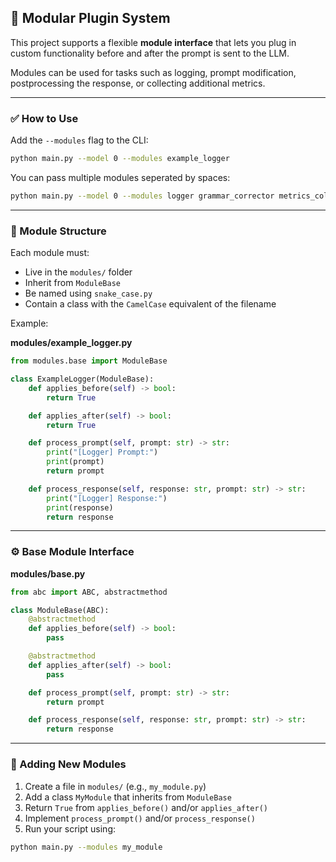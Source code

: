 ## 🔌 Modular Plugin System

This project supports a flexible **module interface** that lets you plug in custom functionality before and after the prompt is sent to the LLM.

Modules can be used for tasks such as logging, prompt modification, postprocessing the response, or collecting additional metrics.

---

### ✅ How to Use

Add the `--modules` flag to the CLI:

```bash
python main.py --model 0 --modules example_logger
```

You can pass multiple modules seperated by spaces:

```bash
python main.py --model 0 --modules logger grammar_corrector metrics_collector
```

---

### 🧱 Module Structure

Each module must:
- Live in the `modules/` folder
- Inherit from `ModuleBase`
- Be named using `snake_case.py`
- Contain a class with the `CamelCase` equivalent of the filename

Example:

**modules/example_logger.py**

```python
from modules.base import ModuleBase

class ExampleLogger(ModuleBase):
    def applies_before(self) -> bool:
        return True

    def applies_after(self) -> bool:
        return True

    def process_prompt(self, prompt: str) -> str:
        print("[Logger] Prompt:")
        print(prompt)
        return prompt

    def process_response(self, response: str, prompt: str) -> str:
        print("[Logger] Response:")
        print(response)
        return response
```

---

### ⚙️ Base Module Interface

**modules/base.py**

```python
from abc import ABC, abstractmethod

class ModuleBase(ABC):
    @abstractmethod
    def applies_before(self) -> bool:
        pass

    @abstractmethod
    def applies_after(self) -> bool:
        pass

    def process_prompt(self, prompt: str) -> str:
        return prompt

    def process_response(self, response: str, prompt: str) -> str:
        return response
```

---

### 🧩 Adding New Modules

1. Create a file in `modules/` (e.g., `my_module.py`)
2. Add a class `MyModule` that inherits from `ModuleBase`
3. Return `True` from `applies_before()` and/or `applies_after()`
4. Implement `process_prompt()` and/or `process_response()`
5. Run your script using:

```bash
python main.py --modules my_module
``` 
